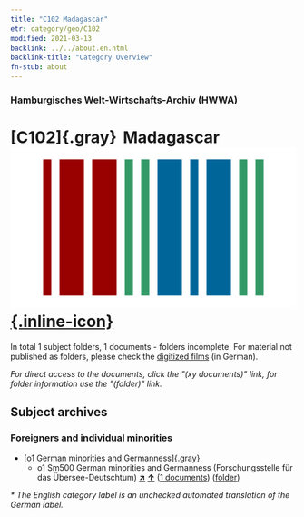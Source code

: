 ```yaml
---
title: "C102 Madagascar"
etr: category/geo/C102
modified: 2021-03-13
backlink: ../../about.en.html
backlink-title: "Category Overview"
fn-stub: about
---
```


### Hamburgisches Welt-Wirtschafts-Archiv (HWWA)
# [C102]{.gray}&#8201; Madagascar&#160; [![Wikidata item](/images/Wikidata-logo.svg){.inline-icon}](http://www.wikidata.org/entity/Q1019)





In total 1 subject folders, 1 documents - folders incomplete.
For material not published as folders, please check the [digitized films](/film/h1_sh) (in German).

_For direct access to the documents, click the "(xy documents)" link, for folder information use the "(folder)" link._

## Subject archives



### Foreigners and individual minorities

- [o1 German minorities and Germanness]{.gray}
  - o1 Sm500 German minorities and Germanness (Forschungsstelle für das Übersee-Deutschtum) [**&nearr;**](../../../subject/i/145911/about.en.html "German minorities and Germanness (Forschungsstelle für das Übersee-Deutschtum) (all over the world)") [**&uarr;**](../../../subject/about.en.html#o1_Sm500 "Subject category system") (<a href="https://pm20.zbw.eu/dfgview/sh/141464,145911" title="about: Madagascar : German minorities and Germanness (Forschungsstelle für das Übersee-Deutschtum)" target="_blank">1 documents</a>) ([folder](http://purl.org/pressemappe20/folder/sh/141464,145911))


_* The English category label is an unchecked automated translation of the German label._

